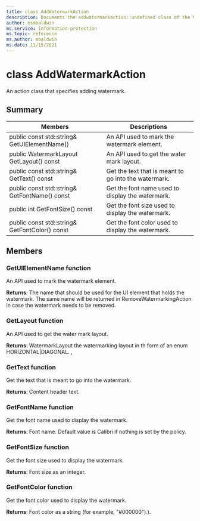 ```yaml
---
title: class AddWatermarkAction 
description: Documents the addwatermarkaction::undefined class of the Microsoft Purview Information Protection SDK.
author: msmbaldwin
ms.service: information-protection
ms.topic: reference
ms.author: mbaldwin
ms.date: 11/15/2021
---
```


# class AddWatermarkAction 
An action class that specifies adding watermark.
  
## Summary
 Members                        | Descriptions                                
--------------------------------|---------------------------------------------
public const std::string& GetUIElementName()  |  An API used to mark the watermark element.
public WatermarkLayout GetLayout() const  |  An API used to get the water mark layout.
public const std::string& GetText() const  |  Get the text that is meant to go into the watermark.
public const std::string& GetFontName() const  |  Get the font name used to display the watermark.
public int GetFontSize() const  |  Get the font size used to display the watermark.
public const std::string& GetFontColor() const  |  Get the font color used to display the watermark.
  
## Members
  
### GetUIElementName function
An API used to mark the watermark element.

  
**Returns**: The name that should be used for the UI element that holds the watermark. The same name will be returned in RemoveWatermarkingAction in case the watermark needs to be removed.
  
### GetLayout function
An API used to get the water mark layout.

  
**Returns**: WatermarkLayout the watermarking layout in th form of an enum HORIZONTAL|DIAGONAL. ,
  
### GetText function
Get the text that is meant to go into the watermark.

  
**Returns**: Content header text.
  
### GetFontName function
Get the font name used to display the watermark.

  
**Returns**: Font name. Default value is Calibri if nothing is set by the policy.
  
### GetFontSize function
Get the font size used to display the watermark.

  
**Returns**: Font size as an integer.
  
### GetFontColor function
Get the font color used to display the watermark.

  
**Returns**: Font color as a string (for example, "#000000").).